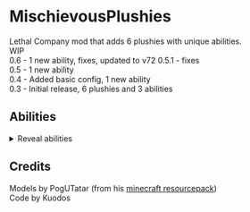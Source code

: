 # MischievousPlushies
Lethal Company mod that adds 6 plushies with unique abilities.  \
WIP \
0.6 - 1 new ability, fixes, updated to v72
0.5.1 - fixes \
0.5 - 1 new ability \
0.4 - Added basic config, 1 new ability \
0.3 - Initial release, 6 plushies and 3 abilities
## Abilities
<details>
    <summary>Reveal abilities</summary>
    
- Sus plushie will bind to whoever touched it first and explode when that player dies 
- Bearded plushie will follow you if you give him a one-handed item 
- Pink plushie will make other plushies look like it (including plushies and fumos from other mods) 
- Duck plushie will teleport AFK players if you have an inverse teleporter and nobody is there to witness his crime 
- Pumpkin plushie will attract beehives to himself
- Cyborg plushie is a wind-up toy with a shovel, once wound he will hit first thing it sees
</details>

## Credits
Models by PogUTatar (from his [minecraft resourcepack](https://modrinth.com/resourcepack/plush-totems-by-pogutatar))\
Code by Kuodos